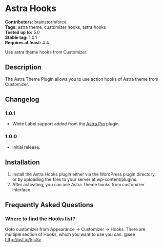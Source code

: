 # Astra Hooks #
**Contributors:** brainstormforce  
**Tags:** astra theme, customizer hooks, astra hooks  
**Tested up to:** 5.0  
**Stable tag:** 1.0.1  
**Requires at least:** 4.4  

Use astra theme hooks from Customizer.

## Description ##
The Astra Theme Plugin allows you to use action hooks of Astra theme from Customizer.

## Changelog ##

### 1.0.1 ###
* White Label support added from the [Astra Pro](https://wpastra.com/pro/) plugin.

### 1.0.0 ###
* Initial release.

## Installation ##

1. Install the Astra Hooks plugin either via the WordPress plugin directory, or by uploading the files to your server at wp-content/plugins.
2. After activating, you can use Astra Theme hooks from customizer interface.

## Frequently Asked Questions ##

### Where to find the Hooks list? ###

Goto customizer from Appearance -> Customizer -> Hooks. There are multiple section of Hooks, which you want to use you can. @see http://bsf.io/5jc3v
